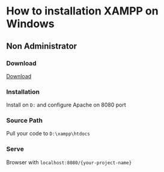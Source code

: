 # How to installation XAMPP on Windows

## Non Administrator

### Download

<a href="https://www.apachefriends.org/xampp-files/7.4.2/xampp-windows-x64-7.4.2-0-VC15-installer.exe">Download</a>

### Installation

Install on `D:` and configure Apache on 8080 port

### Source Path

Pull your code to `D:\xampp\htdocs`

### Serve

Browser with `localhost:8080/{your-project-name}`